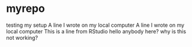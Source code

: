 # myrepo
testing my setup
A line I wrote on my local computer
A line I wrote on my local computer
This is a line from RStudio
hello
anybody here?
why is this not working?